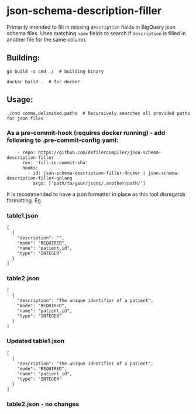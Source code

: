 # json-schema-description-filler

Primarily intended to fill in missing `description` fields in BigQuery json schema files. Uses matching `name` fields to search if `description` is filled in another file for the same column.
## Building:
```
go build -o cmd ./  # building binary
```
```
docker build .  # for docker
```
## Usage:
```
./cmd comma,delimited,paths  # Recursively searches all provided paths for json files
```
### As a pre-commit-hook (requires docker running) - add following to .pre-commit-config.yaml:

```
    - repo: https://github.com/defilercompiler/json-schema-description-filler
      rev: 'fill-in-commit-sha'
      hooks:
        - id: json-schema-description-filler-docker | json-schema-description-filler-golang
          args: ['path/to/your/jsons/,another/path/']

```
It is recommended to have a json formatter in place as this tool disregards formatting.
Eg.
### table1.json
```
[
  {
    "description": "",
    "mode": "REQUIRED",
    "name": "patient_id",
    "type": "INTEGER"
  }
]
```
### table2.json
```
[
  {
    "description": "The unique identifier of a patient",
    "mode": "REQUIRED",
    "name": "patient_id",
    "type": "INTEGER"
  }
]
```

### Updated table1.json
```
[
  {
    "description": "The unique identifier of a patient",
    "mode": "REQUIRED",
    "name": "patient_id",
    "type": "INTEGER"
  }
]
```
### table2.json - no changes
